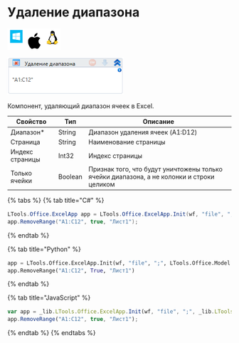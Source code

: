 # Удаление диапазона

![](<../../../.gitbook/assets/image (100) (1) (1) (1) (1) (1) (90).png>)

![](<../../../.gitbook/assets/image (97).png>)

Компонент, удаляющий диапазон ячеек в Excel.

| Свойство        | Тип     | Описание                                                                                  |
| --------------- | ------- | ----------------------------------------------------------------------------------------- |
| Диапазон\*      | String  | Диапазон удаления ячеек (A1:D12)                                                          |
| Страница        | String  | Наименование страницы                                                                     |
| Индекс страницы | Int32   | Индекс страницы                                                                           |
| Только ячейки   | Boolean | Признак того, что будут уничтожены только ячейки диапазона, а не колонки и строки целиком |

{% tabs %}
{% tab title="C#" %}
```csharp
LTools.Office.ExcelApp app = LTools.Office.ExcelApp.Init(wf, "file", ";", LTools.Office.Model.InteropTypes.DX);
app.RemoveRange("A1:C12", true, "Лист1");
```
{% endtab %}

{% tab title="Python" %}
```python
app = LTools.Office.ExcelApp.Init(wf, "file", ";", LTools.Office.Model.InteropTypes.DX)
app.RemoveRange("A1:C12", True, "Лист1")
```
{% endtab %}

{% tab title="JavaScript" %}
```javascript
var app = _lib.LTools.Office.ExcelApp.Init(wf, "file", ";", _lib.LTools.Office.Model.InteropTypes.DX);
app.RemoveRange("A1:C12", true, "Лист1");
```
{% endtab %}
{% endtabs %}
